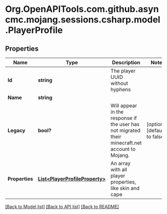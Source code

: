 # Org.OpenAPITools.com.github.asyncmc.mojang.sessions.csharp.model.PlayerProfile
## Properties

Name | Type | Description | Notes
------------ | ------------- | ------------- | -------------
**Id** | **string** | The player UUID without hyphens | 
**Name** | **string** |  | 
**Legacy** | **bool?** | Will appear in the response if the user has not migrated their minecraft.net account to Mojang. | [optional] [default to false]
**Properties** | [**List&lt;PlayerProfileProperty&gt;**](PlayerProfileProperty.md) | An array with all player properties, like skin and cape | 

[[Back to Model list]](../README.md#documentation-for-models) [[Back to API list]](../README.md#documentation-for-api-endpoints) [[Back to README]](../README.md)

